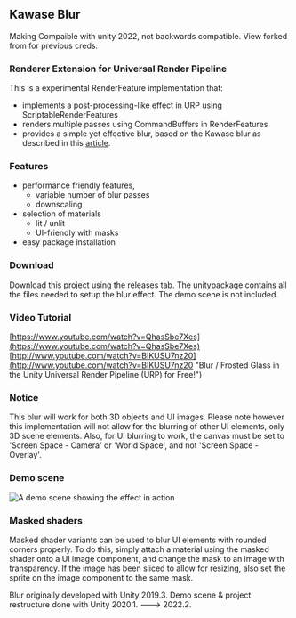 ## Kawase Blur

Making Compaible with unity 2022, not backwards compatible. View forked from for previous creds.


### Renderer Extension for Universal Render Pipeline

This is a experimental RenderFeature implementation that:
* implements a post-processing-like effect in URP using ScriptableRenderFeatures
* renders multiple passes using CommandBuffers in RenderFeatures
* provides a simple yet effective blur, based on the Kawase blur as described in this [article](https://software.intel.com/en-us/blogs/2014/07/15/an-investigation-of-fast-real-time-gpu-based-image-blur-algorithms).


### Features
* performance friendly features,
  * variable number of blur passes
  * downscaling
* selection of materials
  * lit / unlit
  * UI-friendly with masks
* easy package installation


### Download
Download this project using the releases tab. The unitypackage contains all the files needed to setup the blur effect. The demo scene is not included.


### Video Tutorial
[https://www.youtube.com/watch?v=QhasSbe7Xes](https://www.youtube.com/watch?v=QhasSbe7Xes)
</br>
[http://www.youtube.com/watch?v=BIKUSU7nz20](http://www.youtube.com/watch?v=BIKUSU7nz20 "Blur / Frosted Glass in the Unity Universal Render Pipeline (URP) for Free!")


### Notice
This blur will work for both 3D objects and UI images. Please note however this implementation will not allow for the blurring of other UI elements, only 3D scene elements. Also, for UI blurring to work, the canvas must be set to 'Screen Space - Camera' or 'World Space', and not 'Screen Space - Overlay'.


### Demo scene
![A demo scene showing the effect in action](sample-blur.png)


### Masked shaders
Masked shader variants can be used to blur UI elements with rounded corners properly. To do this, simply attach a material using the masked shader onto a UI image component, and change the mask to an image with transparency. If the image has been sliced to allow for resizing, also set the sprite on the image component to the same mask.


Blur originally developed with Unity 2019.3.
Demo scene & project restructure done with Unity 2020.1. ---> 2022.2.
